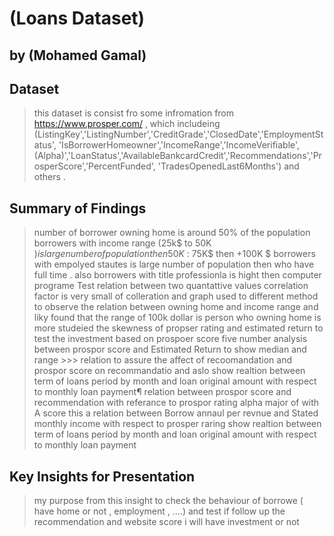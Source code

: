 # (Loans Dataset)
## by (Mohamed Gamal)


## Dataset

> this dataset is consist fro some infromation from https://www.prosper.com/ , which includeing (ListingKey','ListingNumber','CreditGrade','ClosedDate','EmploymentStatus',
            'IsBorrowerHomeowner','IncomeRange','IncomeVerifiable',
        (Alpha)','LoanStatus','AvailableBankcardCredit','Recommendations','ProsperScore','PercentFunded',
          'TradesOpenedLast6Months')  and others . 


## Summary of Findings

> number of borrower owning  home is around 50% of the population 
> borrowers with income range (25k$ to 50K $) is large number of population then 50K$ : 75K$  then +100K $
> borrowers with empolyed stautes is large number of population then who have full time . 
> also borrowers with title professionla is hight then computer programe 
> Test relation between two quantattive values correlation factor is very small of colleration and graph
> used to different method to observe the relation between owning home and income range and liky found that the range of 100k dollar is person who owning home is more
> studeied the skewness of propser rating and estimated return to test the investment  based on prospoer score 
> five number analysis between prospor score and Estimated Return to show median and range >>>
>  relation to assure the affect of recoomandation and prospor score on recommandatio and aslo show realtion between term of loans period by month and loan original amount with respect to monthly loan payment¶
 > relation between prospor score and recommendation with referance to prospor rating alpha major of with A score this a relation between Borrow annaul per revnue and Stated monthly income with respect to prosper raring show realtion between term of loans period by month and loan original amount with respect to monthly loan payment


## Key Insights for Presentation

> my purpose from this insight to check the behaviour of borrowe ( have home or not , employment , ....)
and test if follow up the recommendation and website score i  will have investment or  not 
